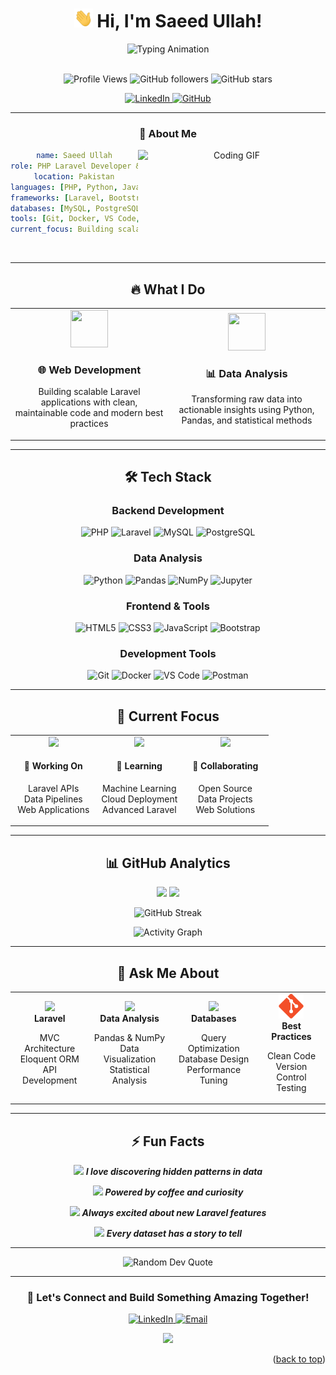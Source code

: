 <!-- Improved compatibility of back to top link: See: https://github.com/othneildrew/Best-README-Template/pull/73 -->
<a id="readme-top"></a>
<!--
*** Thanks for checking out my GitHub profile! If you have a suggestion
*** that would make this better, please fork the repo and create a pull request
*** or simply open an issue with the tag "enhancement".
*** Don't forget to give the project a star!
*** Thanks again! Now go create something AMAZING! :D
-->

<!-- PROFILE HEADER -->
<div align="center">
  


  <!-- Animated Greeting -->
  <h1>
    <img src="https://raw.githubusercontent.com/ABSphreak/ABSphreak/master/gifs/Hi.gif" width="30px" height="30px"> 
    Hi, I'm Saeed Ullah!
  </h1>
  
  <!-- Typing Animation -->
  <div align="center">
    <img src="https://readme-typing-svg.herokuapp.com?font=Fira+Code&size=22&duration=3000&pause=1000&color=FF2D20&center=true&vCenter=true&width=600&lines=PHP+Laravel+Developer;Data+Analyst;Problem+Solver;Coffee+%2B+Code+Enthusiast" alt="Typing Animation" />
  </div>
  
  <br/>
  
  <!-- Badges -->
  <p align="center">
    <img src="https://komarev.com/ghpvc/?username=saeedullah55&label=Profile%20views&color=0e75b6&style=flat" alt="Profile Views" />
    <img src="https://img.shields.io/github/followers/saeedullah55?label=Followers&style=social" alt="GitHub followers" />
    <img src="https://img.shields.io/github/stars/saeedullah55?label=Stars&style=social" alt="GitHub stars" />
  </p>
  
  <!-- Social Links -->
  <p align="center">
    <a href="www.linkedin.com/in/
saeed-ullah-684516335
">
      <img src="https://img.shields.io/badge/LinkedIn-0077B5?style=for-the-badge&logo=linkedin&logoColor=white" alt="LinkedIn"/>
    </a>
    <a href="https://github.com/saeedullah55">
      <img src="https://img.shields.io/badge/GitHub-100000?style=for-the-badge&logo=github&logoColor=white" alt="GitHub"/>
    </a>
  </p>
  
</div>

---

<!-- QUICK INTRO -->
<div align="center">
  
  ### 🚀 About Me
  
  <img align="right" alt="Coding GIF" width="300" src="https://cdn.dribbble.com/users/1162077/screenshots/3848914/programmer.gif">
  
  ```yaml
  name: Saeed Ullah
  role: PHP Laravel Developer & Data Analyst
  location: Pakistan
  languages: [PHP, Python, JavaScript, SQL]
  frameworks: [Laravel, Bootstrap, jQuery]
  databases: [MySQL, PostgreSQL]
  tools: [Git, Docker, VS Code, Postman]
  current_focus: Building scalable web apps & data insights
  ```
  
</div>

<br clear="both" />

---

<!-- WHAT I DO -->
<div align="center">
  
  ## 🔥 What I Do
  
  <table>
    <tr>
      <td align="center" width="50%">
        <img src="https://cdn.jsdelivr.net/gh/devicons/devicon/icons/laravel/laravel-plain.svg" width="60px" height="60px"/>
        <h3>🌐 Web Development</h3>
        <p>Building scalable Laravel applications with clean, maintainable code and modern best practices</p>
      </td>
      <td align="center" width="50%">
        <img src="https://cdn.jsdelivr.net/gh/devicons/devicon/icons/python/python-original.svg" width="60px" height="60px"/>
        <h3>📊 Data Analysis</h3>
        <p>Transforming raw data into actionable insights using Python, Pandas, and statistical methods</p>
      </td>
    </tr>
  </table>
  
</div>

---

<!-- TECH STACK -->
<div align="center">
  
  ## 🛠️ Tech Stack
  
  ### Backend Development
  <p>
    <img src="https://img.shields.io/badge/PHP-777BB4?style=for-the-badge&logo=php&logoColor=white" alt="PHP"/>
    <img src="https://img.shields.io/badge/Laravel-FF2D20?style=for-the-badge&logo=laravel&logoColor=white" alt="Laravel"/>
    <img src="https://img.shields.io/badge/MySQL-4479A1?style=for-the-badge&logo=mysql&logoColor=white" alt="MySQL"/>
    <img src="https://img.shields.io/badge/PostgreSQL-316192?style=for-the-badge&logo=postgresql&logoColor=white" alt="PostgreSQL"/>
  </p>
  
  ### Data Analysis
  <p>
    <img src="https://img.shields.io/badge/Python-3776AB?style=for-the-badge&logo=python&logoColor=white" alt="Python"/>
    <img src="https://img.shields.io/badge/Pandas-150458?style=for-the-badge&logo=pandas&logoColor=white" alt="Pandas"/>
    <img src="https://img.shields.io/badge/NumPy-013243?style=for-the-badge&logo=numpy&logoColor=white" alt="NumPy"/>
    <img src="https://img.shields.io/badge/Jupyter-F37626?style=for-the-badge&logo=jupyter&logoColor=white" alt="Jupyter"/>
  </p>
  
  ### Frontend & Tools
  <p>
    <img src="https://img.shields.io/badge/HTML5-E34F26?style=for-the-badge&logo=html5&logoColor=white" alt="HTML5"/>
    <img src="https://img.shields.io/badge/CSS3-1572B6?style=for-the-badge&logo=css3&logoColor=white" alt="CSS3"/>
    <img src="https://img.shields.io/badge/JavaScript-F7DF1E?style=for-the-badge&logo=javascript&logoColor=black" alt="JavaScript"/>
    <img src="https://img.shields.io/badge/Bootstrap-563D7C?style=for-the-badge&logo=bootstrap&logoColor=white" alt="Bootstrap"/>
  </p>
  
  ### Development Tools
  <p>
    <img src="https://img.shields.io/badge/Git-F05032?style=for-the-badge&logo=git&logoColor=white" alt="Git"/>
    <img src="https://img.shields.io/badge/Docker-2CA5E0?style=for-the-badge&logo=docker&logoColor=white" alt="Docker"/>
    <img src="https://img.shields.io/badge/VS_Code-007ACC?style=for-the-badge&logo=visual-studio-code&logoColor=white" alt="VS Code"/>
    <img src="https://img.shields.io/badge/Postman-FF6C37?style=for-the-badge&logo=postman&logoColor=white" alt="Postman"/>
  </p>
  
</div>

---

<!-- CURRENT ACTIVITIES -->
<div align="center">
  
  ## 🎯 Current Focus
  
  <table>
    <tr>
      <td align="center" width="33%">
        <img src="https://media.giphy.com/media/WUlplcMpOCEmTGBtBW/giphy.gif" width="50">
        <h4>🔭 Working On</h4>
        <p>Laravel APIs<br/>Data Pipelines<br/>Web Applications</p>
      </td>
      <td align="center" width="33%">
        <img src="https://media.giphy.com/media/L1R1tvI9svkIWwpVYr/giphy.gif" width="50">
        <h4>🌱 Learning</h4>
        <p>Machine Learning<br/>Cloud Deployment<br/>Advanced Laravel</p>
      </td>
      <td align="center" width="33%">
        <img src="https://media.giphy.com/media/f3iwJFOVOwuy7K6FFw/giphy.gif" width="50">
        <h4>👯 Collaborating</h4>
        <p>Open Source<br/>Data Projects<br/>Web Solutions</p>
      </td>
    </tr>
  </table>
  
</div>

---

<!-- GITHUB STATS -->
<div align="center">
  
  ## 📊 GitHub Analytics
  
  <p>
    <img height="180em" src="https://github-readme-stats.vercel.app/api?username=saeedullah55&show_icons=true&theme=radical&include_all_commits=true&count_private=true"/>
    <img height="180em" src="https://github-readme-stats.vercel.app/api/top-langs/?username=saeedullah55&layout=compact&theme=radical&langs_count=8"/>
  </p>
  
  <p>
    <img src="https://github-readme-streak-stats.herokuapp.com/?user=saeedullah55&theme=radical" alt="GitHub Streak"/>
  </p>
  
  <p>
    <img src="https://github-readme-activity-graph.vercel.app/graph?username=saeedullah55&theme=redical&bg_color=0D1117&color=FF6B6B&line=FF2D20&point=FFFFFF&area=true&hide_border=true" alt="Activity Graph"/>
  </p>
  
</div>

---

<!-- ASK ME ABOUT -->
<div align="center">
  
  ## 💬 Ask Me About
  
  <table>
    <tr>
      <td align="center">
        <img src="https://cdn.jsdelivr.net/gh/devicons/devicon/icons/laravel/laravel-plain.svg" width="40"/>
        <br/><b>Laravel</b>
        <p>MVC Architecture<br/>Eloquent ORM<br/>API Development</p>
      </td>
      <td align="center">
        <img src="https://cdn.jsdelivr.net/gh/devicons/devicon/icons/python/python-original.svg" width="40"/>
        <br/><b>Data Analysis</b>
        <p>Pandas & NumPy<br/>Data Visualization<br/>Statistical Analysis</p>
      </td>
      <td align="center">
        <img src="https://cdn.jsdelivr.net/gh/devicons/devicon/icons/mysql/mysql-original.svg" width="40"/>
        <br/><b>Databases</b>
        <p>Query Optimization<br/>Database Design<br/>Performance Tuning</p>
      </td>
      <td align="center">
        <img src="https://raw.githubusercontent.com/devicons/devicon/master/icons/git/git-original.svg" width="40"/>
        <br/><b>Best Practices</b>
        <p>Clean Code<br/>Version Control<br/>Testing</p>
      </td>
    </tr>
  </table>
  
</div>

---

<!-- FUN FACTS -->
<div align="center">
  
  ## ⚡ Fun Facts
  
  <img src="https://media.giphy.com/media/ObNTw8Uzwy6KQ/giphy.gif" width="30px">&nbsp;***I love discovering hidden patterns in data***
  
  <img src="https://media.giphy.com/media/VgCDAzcKvsR6OM0uWg/giphy.gif" width="30px">&nbsp;***Powered by coffee and curiosity***
  
  <img src="https://media.giphy.com/media/LnQjpWaON8nhr21vNW/giphy.gif" width="30px">&nbsp;***Always excited about new Laravel features***
  
  <img src="https://media.giphy.com/media/WUlplcMpOCEmTGBtBW/giphy.gif" width="30px">&nbsp;***Every dataset has a story to tell***
  
</div>

---

<!-- QUOTE -->
<div align="center">
  
  <img src="https://quotes-github-readme.vercel.app/api?type=horizontal&theme=radical" alt="Random Dev Quote"/>
  
</div>

---

<!-- FOOTER -->
<div align="center">
  
  ### 🤝 Let's Connect and Build Something Amazing Together!
  
  <p>
    <a href="www.linkedin.com/in/
saeed-ullah-684516335
">
      <img src="https://img.shields.io/badge/LinkedIn-Connect-0077B5?style=for-the-badge&logo=linkedin&logoColor=white" alt="LinkedIn"/>
    </a>
    <a href="mailto:saeed1199553@gmail.com">
      <img src="https://img.shields.io/badge/Email-Contact-D14836?style=for-the-badge&logo=gmail&logoColor=white" alt="Email"/>
    </a>
  </p>
  
  <img src="https://capsule-render.vercel.app/api?type=waving&color=gradient&height=60&section=footer"/>
  
</div>

<p align="right">(<a href="#readme-top">back to top</a>)</p>
